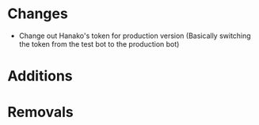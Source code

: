 # Changes
- Change out Hanako's token for production version (Basically switching the token from the test bot to the production bot)
# Additions

# Removals
